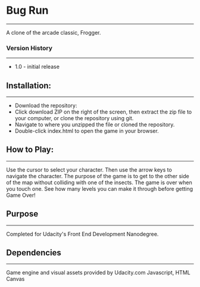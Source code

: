 # Bug Run
---
A clone of the arcade classic, Frogger.

### Version History
---
  * 1.0 - initial release

## Installation:
---
* Download the repository:
* Click download ZIP on the right of the screen, then extract the zip file to your computer, or clone the repository using git.
* Navigate to where you unzipped the file or cloned the repository.
* Double-click index.html to open the game in your browser.

## How to Play:
---
Use the cursor to select your character. Then use the arrow keys to navigate the character. The purpose of the game is to get to the other side of the map without colliding with one of the insects. The game is over
when you touch one. See how many levels you can make it through before getting Game Over!

## Purpose
---
Completed for Udacity's Front End Development Nanodegree.

## Dependencies
---
Game engine and visual assets provided by Udacity.com
Javascript, HTML Canvas
